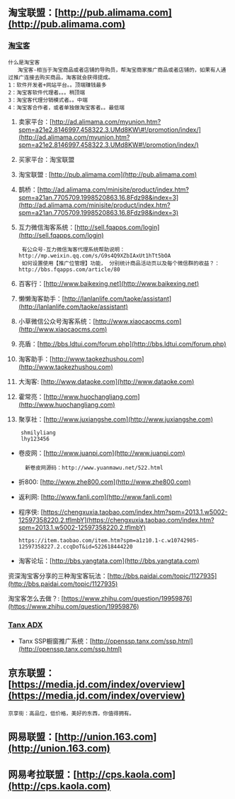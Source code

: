 ## 淘宝联盟：[http://pub.alimama.com](http://pub.alimama.com)

### [淘宝客](http://ad.alimama.com/myunion.htm?spm=a21an.7705709.1998520863.5.XLWw3V)

```
什么是淘宝客
   淘宝客-相当于淘宝商品或者店铺的导购员，帮淘宝商家推广商品或者店铺的，如果有人通过推广连接去购买商品，淘客就会获得提成。
1：软件开发者+网站平台。。顶端赚钱最多
2：淘宝客软件代理者。。。稍顶端
3：淘宝客代理分销模式者。。中端
4：淘宝客合作者，或者单独做淘宝客者。。最低端
```

1. 卖家平台：[http://ad.alimama.com/myunion.htm?spm=a21e2.8146997.458322.3.UMd8KW\#!/promotion/index/](http://ad.alimama.com/myunion.htm?spm=a21e2.8146997.458322.3.UMd8KW#!/promotion/index/)

2. 买家平台：淘宝联盟

3. 淘宝联盟 : [http://pub.alimama.com](http://pub.alimama.com)

4. 鹊桥：[http://ad.alimama.com/minisite/product/index.htm?spm=a21an.7705709.1998520863.16.8Fdz98&index=3](http://ad.alimama.com/minisite/product/index.htm?spm=a21an.7705709.1998520863.16.8Fdz98&index=3)

5. 互力微信淘客系统：[http://sell.fqapps.com/login](http://sell.fqapps.com/login)

   ```
    有公众号-互力微信淘客代理系统帮助说明：http://mp.weixin.qq.com/s/G9s4Q9XZbIAxUt1hTt5bOA
    如何设置使用【推广位管理】功能， 分别统计商品活动页以及每个微信群的收益？：http://bbs.fqapps.com/article/80
   ```

6. 百客行：[http://www.baikexing.net](http://www.baikexing.net)

7. 懒懒淘客助手：[http://lanlanlife.com/taoke/assistant](http://lanlanlife.com/taoke/assistant)

8. 小草微信公众号淘客系统：[http://www.xiaocaocms.com](http://www.xiaocaocms.com)

9. 亮盾：[http://bbs.ldtui.com/forum.php](http://bbs.ldtui.com/forum.php)

10. 淘客助手：[http://www.taokezhushou.com](http://www.taokezhushou.com)

11. 大淘客: [http://www.dataoke.com](http://www.dataoke.com)

12. 霍常亮：[http://www.huochangliang.com](http://www.huochangliang.com)

13. 聚享社：[http://www.juxiangshe.com](http://www.juxiangshe.com)

```
    shmilyliang
    lhy123456
```

* 卷皮网：[http://www.juanpi.com](http://www.juanpi.com)

        新卷皮网源码：http://www.yuanmawu.net/522.html

* 折800: [http://www.zhe800.com](http://www.zhe800.com)
* 返利网: [http://www.fanli.com](http://www.fanli.com)
* 程序侠: [https://chengxuxia.taobao.com/index.htm?spm=2013.1.w5002-12597358220.2.tflmbY](https://chengxuxia.taobao.com/index.htm?spm=2013.1.w5002-12597358220.2.tflmbY)

  ```
  https://item.taobao.com/item.htm?spm=a1z10.1-c.w10742985-12597358227.2.ccqDoT&id=522618444220
  ```

* 淘客论坛：[http://bbs.yangtata.com](http://bbs.yangtata.com)

资深淘宝客分享的三种淘宝客玩法：[http://bbs.paidai.com/topic/1127935](http://bbs.paidai.com/topic/1127935)

淘宝客怎么去做？: [https://www.zhihu.com/question/19959876](https://www.zhihu.com/question/19959876)

### [Tanx ADX](http://adx.tanx.com/web/adx.html)

* Tanx SSP橱窗推广系统：[http://openssp.tanx.com/ssp.html](http://openssp.tanx.com/ssp.html)

## 京东联盟：[https://media.jd.com/index/overview](https://media.jd.com/index/overview)

```
京享街：高品位，低价格，美好的东西，你值得拥有。
```

## 网易联盟：[http://union.163.com](http://union.163.com)

## 网易考拉联盟：[http://cps.kaola.com](http://cps.kaola.com)



